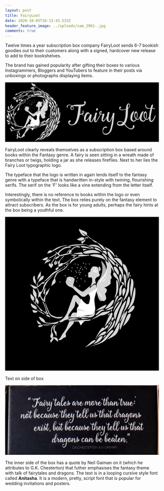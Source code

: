 ```yaml
---
layout: post
title: FairyLoot
date: 2020-10-05T16:13:43.533Z
header_feature_image: ../uploads/sam_2961-.jpg
comments: true
---
```

Twelve times a year subscription box company FairyLoot sends 6-7 bookish goodies out to their customers along with a signed, hardcover new release to add to their bookshelves.

The brand has gained popularity after gifting their boxes to various Instagrammers, Bloggers and YouTubers to feature in their posts via unboxings or photographs displaying items. 

![Fairyloot.com](../uploads/fairyloot.png "Fairyloot")

FairyLoot clearly reveals themselves as a subscription box based around books within the Fantasy genre. A fairy is seen sitting in a wreath made of branches or twigs, holding a jar as she releases fireflies. Next to her lies the Fairy Loot typographic logo.

The typeface that the logo is written in again lends itself to the fantasy genre with a typeface that is handwritten in-style with twining, flourishing serifs. The serif on the 'F' looks like a vine extending from the letter itself. 

Interestingly, there is no reference to books within the logo or even symbolically within the text. The box relies purely on the fantasy element to attract subscribers. As the box is for young adults, perhaps the fairy hints at the box being a youthful one.

![Fairyloot](../uploads/fairyloot.jpg "Fairyloot")

Text on side of box

![Traversing Chapters](../uploads/screenshot-2020-11-28-at-12.19.07.png "https://www.traversingchapters.com/november-2019-fairyloot-unboxing/")

The inner side of the box has a quote by Neil Gaiman on it (which he attributes to G.K. Chesterton) that futher emphasises the fantasy theme with talk of fairytales and dragons. The text is in a looping cursive style font called **Anitasha**. It is a modern, pretty, script font that is popular for wedding invitations and posters.